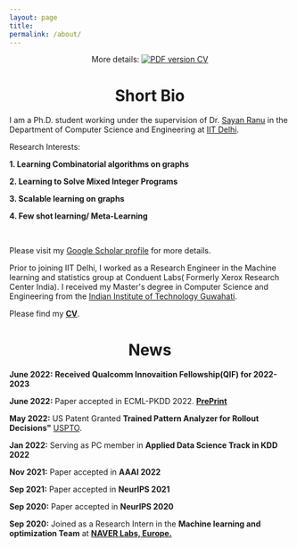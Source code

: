 ```yaml
---
layout: page
title: 
permalink: /about/
---
```


<p align="center">
    More details: 
    <a href="https://github.com/sahilm1992/sahilm1992.github.io/blob/master/CV_Sahil%20Manchanda.pdf">
        <img alt="PDF version CV" src="https://img.shields.io/badge/Curriculum Vitae-PDF-blue.svg">
    </a>
</p>


# <center>Short Bio</center>

I am a Ph.D. student working under the supervision of Dr. [Sayan Ranu](http://www.cse.iitd.ac.in/~sayan/) in the Department of Computer Science and Engineering at [IIT Delhi](https://cse.iitd.ac.in).


Research Interests:

   **1. Learning Combinatorial algorithms on graphs**
   
   **2. Learning to Solve Mixed Integer Programs**

   **3. Scalable learning on graphs**

   **4. Few shot learning/ Meta-Learning**
 
 <br>
 
Please visit my [Google Scholar profile](https://scholar.google.com/citations?user=OPyjQHwAAAAJ&hl=en) for more details. 


Prior to joining IIT Delhi, I worked as a Research Engineer in the Machine learning and statistics group at Conduent Labs( Formerly Xerox Research Center India). I received my Master's degree in Computer Science and Engineering from the [Indian Institute of Technology Guwahati](http://iitg.ernet.in/cse).

Please find my [**CV**](https://github.com/sahilm1992/sahilm1992.github.io/blob/master/CV_Sahil%20Manchanda.pdf).

# <center>News</center>
**June 2022:** **Received Qualcomm Innovaition Fellowship(QIF) for 2022-2023**


**June 2022:** Paper accepted in ECML-PKDD 2022. **[PrePrint](https://arxiv.org/abs/2206.00787)**


**May 2022:**  US Patent Granted  **Trained Pattern Analyzer for Rollout Decisions"** [USPTO](https://patents.google.com/patent/US20200320806A1/).
 
**Jan 2022:**  Serving as PC member in **Applied Data Science Track in KDD 2022**


**Nov 2021:**  Paper accepted in **AAAI 2022**


**Sep 2021:**  Paper accepted in **NeurIPS 2021**


**Sep 2020:**  Paper accepted in **NeurIPS 2020**


**Sep 2020:** Joined as a Research Intern in the **Machine learning and optimization Team** at **[NAVER Labs, Europe.](https://europe.naverlabs.com/research/machine-learning-and-optimization/)** 

